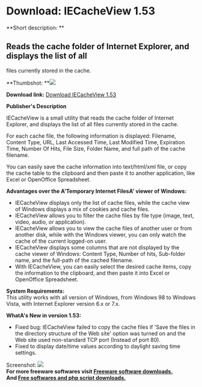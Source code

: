 # Download: IECacheView 1.53

**Short description: **

## Reads the cache folder of Internet Explorer, and displays the list of all
files currently stored in the cache.

  
**Thumbshot: **![](http://www.freewarefiles.com/screenshot/iecacheview_md.jpg)   
  
**Download link:** [Download IECacheView 1.53](http://freesoftwares.boysofts.com/IECacheView_program_37805.html)  
  

**Publisher's Description**  
  

IECacheView is a small utility that reads the cache folder of Internet
Explorer, and displays the list of all files currently stored in the cache.

For each cache file, the following information is displayed: Filename, Content
Type, URL, Last Accessed Time, Last Modified Time, Expiration Time, Number Of
Hits, File Size, Folder Name, and full path of the cache filename.

You can easily save the cache information into text/html/xml file, or copy the
cache table to the clipboard and then paste it to another application, like
Excel or OpenOffice Spreadsheet.

**Advantages over the A'Temporary Internet FilesA' viewer of Windows:**

  * IECacheView displays only the list of cache files, while the cache view of Windows displays a mix of cookies and cache files. 
  * IECacheView allows you to filter the cache files by file type (image, text, video, audio, or application). 
  * IECacheView allows you to view the cache files of another user or from another disk, while with the Windows viewer, you can only watch the cache of the current logged-on user. 
  * IECacheView displays some columns that are not displayed by the cache viewer of Windows: Content Type, Number of hits, Sub-folder name, and the full-path of the cached filename. 
  * With IECacheView, you can easily select the desired cache items, copy the information to the clipboard, and then paste it into Excel or OpenOffice Spreadsheet. 

**System Requirements:**  
This utility works with all version of Windows, from Windows 98 to Windows
Vista, with Internet Explorer version 6.x or 7.x.

**WhatA's New in version 1.53:**

  * Fixed bug: IECacheView failed to copy the cache files if 'Save the files in the directory structure of the Web site' option was turned on and the Web site used non-standard TCP port (Instead of port 80). 
  * Fixed to display date/time values according to daylight saving time settings. 

  
  
Screenshot: ![](http://www.freewarefiles.com/screenshot/iecacheview.jpg)  
**For more freeware softwares visit [Freeware software downloads.](http://freesoftwares.boysofts.com/)**   
**And [Free softwares and php script downloads.](http://www.boysofts.com/)**

